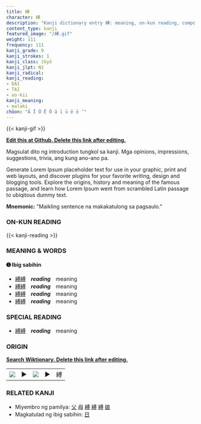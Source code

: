 ```yaml
---
title: 縛
character: 縛
description: "Kanji dictionary entry 縛: meaning, on-kun reading, compounds, origin, related kanji"
content_type: kanji
featured_image: "/縛.gif"
weight: 111
frequency: 111
kanji_grade: 9
kanji_strokes: 1
kanji_class: Jōyō
kanji_jlpt: N1
kanji_radical: 
kanji_reading: 
- DAI
- TAI
- oo-kii
kanji_meaning:
- malaki
chōon: "Ā Ī Ū Ē Ō ā ī ū ē ō ’"
---
```

[//]: # (Don't edit the line below. Kanji animated GIF code is automatically generated.)
{{< kanji-gif >}}

[//]: # (Edit below this line.)

**[Edit this at Github. Delete this link after editing.](https://github.com/tim0g/tim/tree/main/content/kanji/縛/index.md)**

Magsulat dito ng introduction tungkol sa kanji. Mga opinions, impressions, suggestions, trivia, ang kung ano-ano pa.

Generate Lorem Ipsum placeholder text for use in your graphic, print and web layouts, and discover plugins for your favorite writing, design and blogging tools. Explore the origins, history and meaning of the famous passage, and learn how Lorem Ipsum went from scrambled Latin passage to ubiqitous dummy text.
 
**Mnemonic:** "Maikling sentence na makakatulong sa pagsaulo."

### ON-KUN READING

[//]: # (Don't edit the line below. ON-KUN READING code is automatically generated.)
{{< kanji-reading >}}

### MEANING & WORDS

#### ➊ **Ibig sabihin**
  - [縛](../縛)[縛](../縛)　***reading***　meaning
  - [縛](../縛)[縛](../縛)　***reading***　meaning
  - [縛](../縛)[縛](../縛)　***reading***　meaning
  - [縛](../縛)[縛](../縛)　***reading***　meaning

### SPECIAL READING
  - [縛](../縛)[縛](../縛)　***reading***　meaning

### ORIGIN

**[Search Wiktionary. Delete this link after editing.](https://wiktionary.org/wiki/縛)**
<table class="kanji-table"><tr><td>
<img src="60px-縛-bronze.svg.png">
</td><td>▶</td><td>
<img src="60px-縛-oracle.svg.png">
</td><td>▶</td>
<td class="kanji-origin">縛</td>
</tr></table>

### RELATED KANJI
- Miyembro ng pamilya: [父](../父) [母](../母) [縛](../縛) [縛](../縛) [縛](../縛) [娘](../娘)
- Magkatulad ng ibig sabihin: [日](../日)
